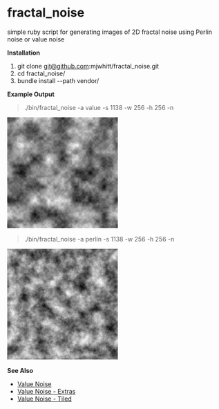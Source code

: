 # fractal_noise

simple ruby script for generating images of 2D fractal noise using Perlin noise or value noise

**Installation**

1. git clone git@github.com:mjwhitt/fractal_noise.git
2. cd fractal_noise/
3. bundle install --path vendor/

**Example Output**

> ./bin/fractal_noise -a value -s 1138 -w 256 -h 256 -n

![value-1138.png](value-1138.png)

> ./bin/fractal_noise -a perlin -s 1138 -w 256 -h 256 -n

![perlin-1138.png](perlin-1138.png)

**See Also**

* [Value Noise](http://www.spacedust.info/2014/06/value-noise/)
* [Value Noise - Extras](http://www.spacedust.info/2014/07/value-noise-extras/)
* [Value Noise - Tiled](http://www.spacedust.info/2014/08/value-noise-tiled/)
